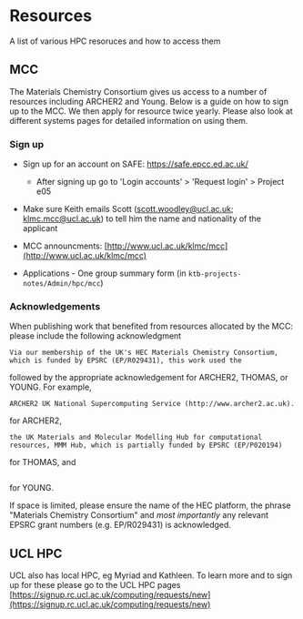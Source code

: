 # Resources

A list of various HPC resoruces and how to access them

## MCC

The Materials Chemistry Consortium gives us access to a number of resources including ARCHER2 and Young. Below is a guide on how to sign up to the MCC. We then apply for resource twice yearly. Please also look at different systems pages for detailed information on using them.

### Sign up 
* Sign up for an account on SAFE: https://safe.epcc.ed.ac.uk/
  - After signing up go to 'Login accounts' > 'Request login' > Project e05
* Make sure Keith emails Scott (scott.woodley@ucl.ac.uk; klmc.mcc@ucl.ac.uk) to tell him the name and nationality of the applicant

* MCC announcments: [http://www.ucl.ac.uk/klmc/mcc](http://www.ucl.ac.uk/klmc/mcc)

* Applications - One group summary form (in `ktb-projects-notes/Admin/hpc/mcc`)

### Acknowledgements 

When publishing work that benefited from resources allocated by the MCC: please include the following acknowledgment 
```
Via our membership of the UK's HEC Materials Chemistry Consortium,
which is funded by EPSRC (EP/R029431), this work used the
```
 followed by the appropriate acknowledgement for ARCHER2, THOMAS,
 or YOUNG. For example, 
```
ARCHER2 UK National Supercomputing Service (http://www.archer2.ac.uk).
```
for ARCHER2, 
```
the UK Materials and Molecular Modelling Hub for computational 
resources, MMM Hub, which is partially funded by EPSRC (EP/P020194) 
```
for THOMAS, and 
```the UK Materials and Molecular Modelling Hub for computational resources, MMM Hub, which is partially funded by EPSRC (EP/T022213)
```
for YOUNG.

If space is limited, please ensure the name of the HEC platform, the phrase "Materials Chemistry Consortium" and *most importantly* any relevant EPSRC grant numbers (e.g. EP/R029431) is acknowledged.

## UCL HPC 

UCL also has local HPC, eg Myriad and Kathleen. To learn more and to sign up for these please go to the UCL HPC pages [https://signup.rc.ucl.ac.uk/computing/requests/new](https://signup.rc.ucl.ac.uk/computing/requests/new) 

